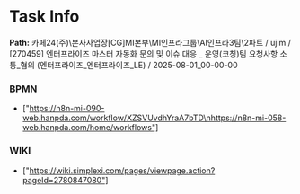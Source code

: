 # Task Info

**Path:** 카페24(주)\본사사업장\[CG]MI본부\MI인프라그룹\AI인프라3팀\2파트 / ujim / [270459] 엔터프라이즈 마스터 자동화 문의 및 이슈 대응 _ 운영(코칭)팀 요청사항 소통_협의 (엔터프라이즈_엔터프라이즈_LE) / 2025-08-01_00-00-00

### BPMN
- ["https://n8n-mi-090-web.hanpda.com/workflow/XZSVUvdhYraA7bTD\nhttps://n8n-mi-058-web.hanpda.com/home/workflows"]

### WIKI
- ["https://wiki.simplexi.com/pages/viewpage.action?pageId=2780847080"]

